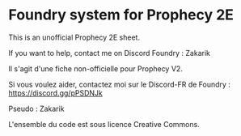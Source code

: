 # Foundry system for Prophecy 2E
This is an unofficial Prophecy 2E sheet.

If you want to help, contact me on Discord Foundry : Zakarik

Il s'agit d'une fiche non-officielle pour Prophecy V2.

Si vous voulez aider, contactez moi sur le Discord-FR de Foundry : https://discord.gg/pPSDNJk

Pseudo : Zakarik

L'ensemble du code est sous licence Creative Commons.